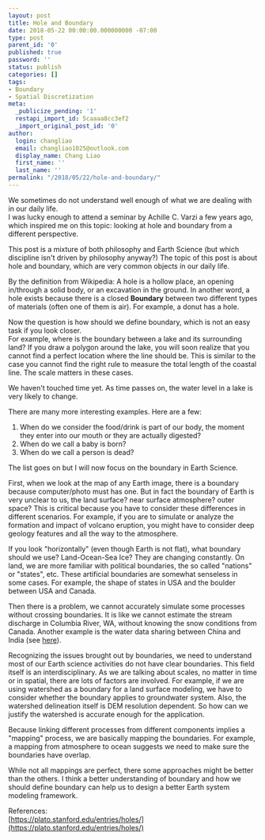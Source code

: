 ```yaml
---
layout: post
title: Hole and Boundary
date: 2018-05-22 00:00:00.000000000 -07:00
type: post
parent_id: '0'
published: true
password: ''
status: publish
categories: []
tags:
- Boundary
- Spatial Discretization
meta:
  _publicize_pending: '1'
  restapi_import_id: 5caaaa8cc3ef2
  _import_original_post_id: '0'
author:
  login: changliao
  email: changliao1025@outlook.com
  display_name: Chang Liao
  first_name: ''
  last_name: ''
permalink: "/2018/05/22/hole-and-boundary/"
---
```

We sometimes do not understand well enough of what we are dealing with in our daily life.  
I was lucky enough to attend a seminar by Achille C. Varzi a few years ago, which inspired me on this topic: looking at hole and boundary from a different perspective.

This post is a mixture of both philosophy and Earth Science (but which discipline isn't driven by philosophy anyway?) The topic of this post is about hole and boundary, which are very common objects in our daily life.

By the definition from Wikipedia: A hole is a hollow place, an opening in/through a solid body, or an excavation in the ground. In another word, a hole exists because there is a closed **Boundary** between two different types of materials (often one of them is air). For example, a donut has a hole.

Now the question is how should we define boundary, which is not an easy task if you look closer.  
For example, where is the boundary between a lake and its surrounding land? If you draw a polygon around the lake, you will soon realize that you cannot find a perfect location where the line should be. This is similar to the case you cannot find the right rule to measure the total length of the coastal line. The scale matters in these cases.

We haven't touched time yet. As time passes on, the water level in a lake is very likely to change.

There are many more interesting examples. Here are a few:

1. When do we consider the food/drink is part of our body, the moment they enter into our mouth or they are actually digested?
2. When do we call a baby is born?
3. When do we call a person is dead?

The list goes on but I will now focus on the boundary in Earth Science.

First, when we look at the map of any Earth image, there is a boundary because computer/photo must has one. But in fact the boundary of Earth is very unclear to us, the land surface? near surface atmosphere? outer space? This is critical because you have to consider these differences in different scenarios. For example, if you are to simulate or analyze the formation and impact of volcano eruption, you might have to consider deep geology features and all the way to the atmosphere.

If you look "horizontally" (even though Earth is not flat), what boundary should we use? Land-Ocean-Sea Ice? They are changing constantly. On land, we are more familiar with political boundaries, the so called "nations" or "states", etc. These artificial boundaries are somewhat senseless in some cases. For example, the shape of states in USA and the boulder between USA and Canada.

Then there is a problem, we cannot accurately simulate some processes without crossing boundaries. It is like we cannot estimate the stream discharge in Columbia River, WA, without knowing the snow conditions from Canada. Another example is the water data sharing between China and India (see [here](http://www.bbc.com/news/world-asia-41303082)).

Recognizing the issues brought out by boundaries, we need to understand most of our Earth science activities do not have clear boundaries. This field itself is an interdisciplinary. As we are talking about scales, no matter in time or in spatial, there are lots of factors are involved. For example, if we are using watershed as a boundary for a land surface modeling, we have to consider whether the boundary applies to groundwater system. Also, the watershed delineation itself is DEM resolution dependent. So how can we justify the watershed is accurate enough for the application.

Because linking different processes from different components implies a "mapping" process, we are basically mapping the boundaries. For example, a mapping from atmosphere to ocean suggests we need to make sure the boundaries have overlap.

While not all mappings are perfect, there some approaches might be better than the others. I think a better understanding of boundary and how we should define boundary can help us to design a better Earth system modeling framework.

References:  
[https://plato.stanford.edu/entries/holes/](https://plato.stanford.edu/entries/holes/)

